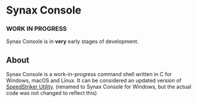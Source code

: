 # Synax Console
### **WORK IN PROGRESS**
Synax Console is in **very** early stages of development.
## About
Synax Console is a work-in-progress command shell written in C for Windows, macOS and Linux. It can be considered an updated version of [SpeedStriker Utility](https://github.com/That1M8Head/syn4win-old). (renamed to Synax Console for Windows, but the actual code was not changed to reflect this)